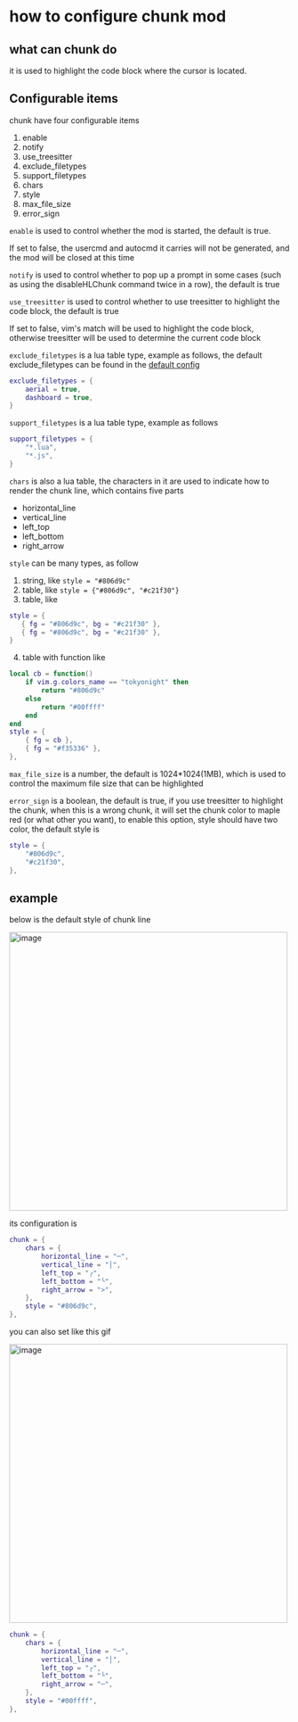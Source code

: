 # how to configure chunk mod

## what can chunk do

it is used to highlight the code block where the cursor is located.

## Configurable items

chunk have four configurable items

1. enable
2. notify
3. use_treesitter
4. exclude_filetypes
5. support_filetypes
6. chars
7. style
8. max_file_size
9. error_sign

`enable` is used to control whether the mod is started, the default is true.

If set to false, the usercmd and autocmd it carries will not be generated, and the mod will be closed at this time

`notify` is used to control whether to pop up a prompt in some cases (such as using the disableHLChunk command twice in a row), the default is true

`use_treesitter` is used to control whether to use treesitter to highlight the code block, the default is true

If set to false, vim's match will be used to highlight the code block, otherwise treesitter will be used to determine the current code block

`exclude_filetypes` is a lua table type, example as follows, the default exclude_filetypes can be found in the [default config](../../lua/hlchunk/utils/filetype.lua)

```lua
exclude_filetypes = {
    aerial = true,
    dashboard = true,
}
```

`support_filetypes` is a lua table type, example as follows

```lua
support_filetypes = {
    "*.lua",
    "*.js",
}
```

`chars` is also a lua table, the characters in it are used to indicate how to render the chunk line, which contains five parts

- horizontal_line
- vertical_line
- left_top
- left_bottom
- right_arrow

`style` can be many types, as follow

1. string, like `style = "#806d9c"`
2. table, like `style = {"#806d9c", "#c21f30"}`
3. table, like

```lua
style = {
   { fg = "#806d9c", bg = "#c21f30" },
   { fg = "#806d9c", bg = "#c21f30" },
}
```

4. table with function like

```lua
local cb = function()
    if vim.g.colors_name == "tokyonight" then
        return "#806d9c"
    else
        return "#00ffff"
    end
end
style = {
    { fg = cb },
    { fg = "#f35336" },
},
```

`max_file_size` is a number, the default is 1024\*1024(1MB), which is used to control the maximum file size that can be highlighted

`error_sign` is a boolean, the default is true, if you use treesitter to highlight the chunk, when this is a wrong chunk, it will set the chunk color to maple red (or what other you want), to enable this option, style should have two color, the default style is

```lua
style = {
    "#806d9c",
    "#c21f30",
},
```

## example

below is the default style of chunk line

<img width="500" alt="image" src="https://raw.githubusercontent.com/shellRaining/img/main/2302/23_hlchunk1.png">

its configuration is

```lua
chunk = {
    chars = {
        horizontal_line = "─",
        vertical_line = "│",
        left_top = "╭",
        left_bottom = "╰",
        right_arrow = ">",
    },
    style = "#806d9c",
},
```

<a id="chunk_example1">you can also set like this gif</a>

<img width="500" alt="image" src="https://raw.githubusercontent.com/shellRaining/img/main/2303/08_hlchunk8.gif">

```lua
chunk = {
    chars = {
        horizontal_line = "─",
        vertical_line = "│",
        left_top = "┌",
        left_bottom = "└",
        right_arrow = "─",
    },
    style = "#00ffff",
},
```
